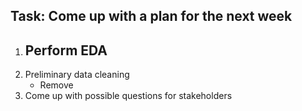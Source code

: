 ## Task: Come up with a plan for the next week

1. Perform EDA
   - 
3. Preliminary data cleaning
   - Remove 
4. Come up with possible questions for stakeholders

